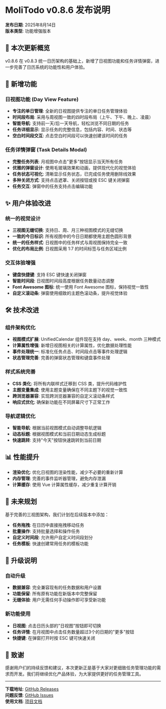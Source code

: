 # MoliTodo v0.8.6 发布说明

**发布日期**: 2025年8月14日  
**版本类型**: 功能增强版本

## 🎯 本次更新概览

v0.8.6 在 v0.8.3 统一日历架构的基础上，新增了日视图功能和任务详情弹窗，进一步完善了日历系统的功能性和用户体验。

## 🎉 新增功能

### 日视图功能 (Day View Feature)
- **专注的单日管理**: 全新的日视图提供专注的单日任务管理体验
- **时间段布局**: 采用与周视图一致的四时段布局（上午、下午、晚上、凌晨）
- **智能导航**: 支持前一天/后一天导航，轻松浏览不同日期的任务
- **任务详细显示**: 显示任务的完整信息，包括内容、时间、状态等
- **空白时间段交互**: 点击空白时间段可以快速创建该时间的任务

### 任务详情弹窗 (Task Details Modal)
- **完整任务列表**: 月视图中点击"更多"按钮显示当天所有任务
- **优雅的弹窗设计**: 使用毛玻璃效果和动画，提供现代化的视觉体验
- **任务状态可视化**: 清晰显示任务状态，已完成任务使用删除线效果
- **多种关闭方式**: 支持点击遮罩、关闭按钮或按 ESC 键关闭弹窗
- **任务交互**: 弹窗中的任务支持点击编辑功能

## ✨ 用户体验改进

### 统一的视觉设计
- **三视图无缝切换**: 支持日、周、月三种视图模式的无缝切换
- **一致的今日标识**: 所有视图中的今日日期都使用主题色圆形背景
- **统一的任务样式**: 日视图中的任务样式与周视图保持完全一致
- **优化的布局比例**: 日视图采用 1:7 的时间标签与任务区域比例

### 交互体验增强
- **键盘快捷键**: 支持 ESC 键快速关闭弹窗
- **智能时间段**: 日视图时间段高度根据任务数量动态调整
- **Font Awesome 图标**: 统一使用 Font Awesome 图标，保持视觉一致性
- **自定义滚动条**: 弹窗使用细致的主题色滚动条，提升视觉体验

## 🛠️ 技术改进

### 组件架构优化
- **视图模式扩展**: UnifiedCalendar 组件现在支持 day、week、month 三种模式
- **计算属性增强**: 新增日视图相关的计算属性，优化数据处理性能
- **事件处理统一**: 标准化任务点击、时间段点击等事件处理逻辑
- **状态管理完善**: 完善的弹窗状态管理和键盘事件处理

### 样式系统完善
- **CSS 类化**: 将所有内联样式迁移到 CSS 类，提升代码维护性
- **主题变量集成**: 使用主题变量确保在不同主题下的视觉一致性
- **跨浏览器兼容**: 实现跨浏览器兼容的自定义滚动条样式
- **响应式优化**: 确保新功能在不同屏幕尺寸下正常工作

### 导航逻辑优化
- **智能导航**: 根据当前视图模式自动调整导航逻辑
- **动态标题**: 根据视图模式和当前日期动态生成标题
- **快速跳转**: 支持"今天"按钮快速跳转到当前日期

## 📊 性能提升

- **渲染优化**: 优化日视图的渲染性能，减少不必要的重新计算
- **内存管理**: 完善的事件监听器管理，避免内存泄漏
- **计算缓存**: 使用 Vue 计算属性缓存，减少重复计算开销

## 🔮 未来规划

基于完善的三视图架构，我们计划在后续版本中添加：
- **任务拖拽**: 在日历中直接拖拽移动任务
- **批量操作**: 支持批量选择和操作任务
- **自定义时间段**: 允许用户自定义时间段划分
- **任务模板**: 快速创建常用任务的模板功能

## 🔄 升级说明

### 自动升级
- **数据兼容**: 完全兼容现有的任务数据和用户设置
- **功能保留**: 所有原有功能在新版本中完整保留
- **无缝体验**: 用户无需任何手动操作即可享受新功能

### 新功能使用
- **日视图**: 点击日历头部的"日视图"按钮即可切换
- **任务详情**: 在月视图中点击任务数量超过3个的日期的"更多"按钮
- **快捷键**: 在弹窗打开时按 ESC 键可快速关闭

## 🙏 致谢

感谢用户们的持续反馈和建议，本次更新正是基于大家对更细致任务管理功能的需求而开发。我们将继续优化产品体验，为大家提供更好的任务管理工具。

---

**下载地址**: [GitHub Releases](https://github.com/your-repo/releases/tag/v0.8.6)  
**问题反馈**: [GitHub Issues](https://github.com/your-repo/issues)  
**使用文档**: [项目文档](https://github.com/your-repo/docs)